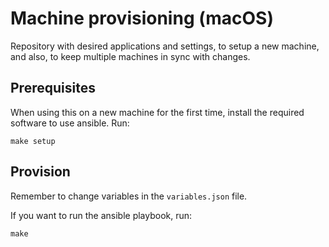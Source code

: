 # Machine provisioning (macOS)

Repository with desired applications and settings, to setup a new machine, and also, to keep multiple machines in sync with changes. 

## Prerequisites

When using this on a new machine for the first time, install the required software to use ansible. Run:

    make setup

## Provision

Remember to change variables in the `variables.json` file.

If you want to run the ansible playbook, run:

    make
